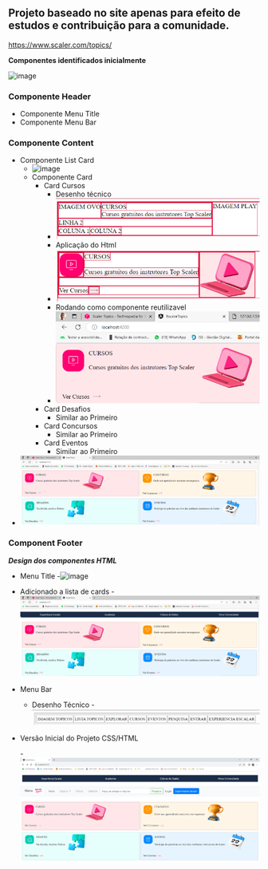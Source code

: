## Projeto baseado no site apenas para efeito de estudos e contribuição para a comunidade.

https://www.scaler.com/topics/

**Componentes identificados inicialmente**

![image](https://github.com/casdea/escalertopics/assets/13076257/54cd13d8-2beb-4f92-905e-0421f94135c2)

### Componente Header
- Componente Menu Title 
- Componente Menu Bar 

### Componente Content
  - Componente List Card
     - ![image](https://github.com/casdea/escalertopics/assets/13076257/052c495e-126a-48e4-b4c0-d320c8f06c37)
     - Componente Card 
        - Card Cursos
          - Desenho técnico 
          - ![Alt text](image.png)
          - Aplicação do Html
          - ![Alt text](image-1.png)
          - Rodando como componente reutilizavel
          - ![Alt text](image-2.png)        
        - Card Desafios
          - Similar ao Primeiro
        - Card Concursos
          - Similar ao Primeiro
        - Card Eventos
          - Similar ao Primeiro
  - ![Alt text](image-3.png)        



### Component Footer

***Design dos componentes HTML***

- Menu Title
  -![image](https://github.com/casdea/escalertopics/assets/13076257/8288c8cf-24a8-48a4-b8a6-8f4bcda1d21e)

- Adicionado a lista de cards
  -![Alt text](image-4.png)

- Menu Bar
  - Desenho Técnico
    -![Alt text](image-5.png) 


- Versão Inicial do Projeto CSS/HTML

  -![Alt text](image-6.png)

